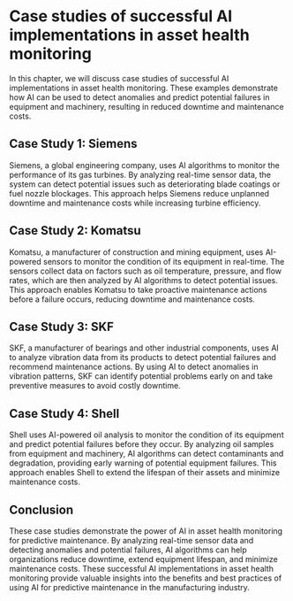 Case studies of successful AI implementations in asset health monitoring
=========================================================================================================================

In this chapter, we will discuss case studies of successful AI implementations in asset health monitoring. These examples demonstrate how AI can be used to detect anomalies and predict potential failures in equipment and machinery, resulting in reduced downtime and maintenance costs.

Case Study 1: Siemens
---------------------

Siemens, a global engineering company, uses AI algorithms to monitor the performance of its gas turbines. By analyzing real-time sensor data, the system can detect potential issues such as deteriorating blade coatings or fuel nozzle blockages. This approach helps Siemens reduce unplanned downtime and maintenance costs while increasing turbine efficiency.

Case Study 2: Komatsu
---------------------

Komatsu, a manufacturer of construction and mining equipment, uses AI-powered sensors to monitor the condition of its equipment in real-time. The sensors collect data on factors such as oil temperature, pressure, and flow rates, which are then analyzed by AI algorithms to detect potential issues. This approach enables Komatsu to take proactive maintenance actions before a failure occurs, reducing downtime and maintenance costs.

Case Study 3: SKF
-----------------

SKF, a manufacturer of bearings and other industrial components, uses AI to analyze vibration data from its products to detect potential failures and recommend maintenance actions. By using AI to detect anomalies in vibration patterns, SKF can identify potential problems early on and take preventive measures to avoid costly downtime.

Case Study 4: Shell
-------------------

Shell uses AI-powered oil analysis to monitor the condition of its equipment and predict potential failures before they occur. By analyzing oil samples from equipment and machinery, AI algorithms can detect contaminants and degradation, providing early warning of potential equipment failures. This approach enables Shell to extend the lifespan of their assets and minimize maintenance costs.

Conclusion
----------

These case studies demonstrate the power of AI in asset health monitoring for predictive maintenance. By analyzing real-time sensor data and detecting anomalies and potential failures, AI algorithms can help organizations reduce downtime, extend equipment lifespan, and minimize maintenance costs. These successful AI implementations in asset health monitoring provide valuable insights into the benefits and best practices of using AI for predictive maintenance in the manufacturing industry.
